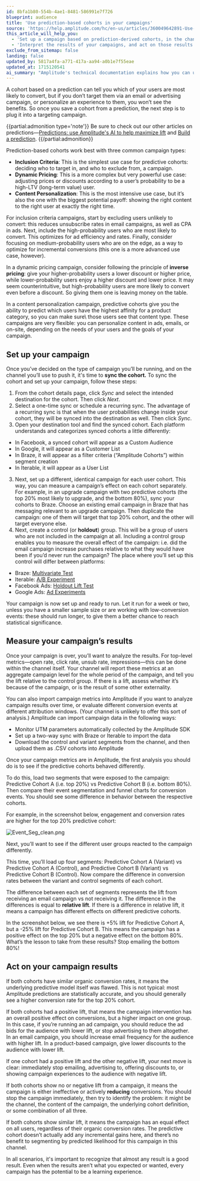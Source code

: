 ```yaml
---
id: 8bfa1b80-554b-4ae1-8481-586991e7f726
blueprint: audience
title: 'Use prediction-based cohorts in your campaigns'
source: 'https://help.amplitude.com/hc/en-us/articles/360049642891-Use-prediction-based-cohorts-in-your-campaigns'
this_article_will_help_you:
  - 'Set up a campaign based on prediction-derived cohorts, in the channel of your choice'
  - 'Interpret the results of your campaigns, and act on those results'
exclude_from_sitemap: false
landing: false
updated_by: 5817a4fa-a771-417a-aa94-a0b1e7f55eae
updated_at: 1715120541
ai_summary: "Amplitude's technical documentation explains how you can use prediction-based cohorts to optimize your campaigns. By targeting users based on their likelihood to convert, you can enhance the effectiveness of your email, advertising, and content personalization efforts. The documentation details different campaign types like Inclusion Criteria, Dynamic Pricing, and Content Personalization, and guides you on setting up and measuring your campaigns. It also provides insights on analyzing campaign results in Amplitude to improve future strategies. By following these steps, you can enhance your targeting strategies and optimize your marketing efforts for better results."
---
```

A cohort based on a prediction can tell you which of your users are most likely to convert, but if you don’t target them via an email or advertising campaign, or personalize an experience to them, you won’t see the benefits. So once you save a cohort from a prediction, the next step is to plug it into a targeting campaign. 

{{partial:admonition type='note'}}
Be sure to check out our other articles on predictions—[Predictions: use Amplitude's AI to help maximize lift](/docs/data/audiences/predictions) and [Build a prediction](/docs/data/audiences/predictions-build).
{{/partial:admonition}}

Prediction-based cohorts work best with three common campaign types:

* **Inclusion Criteria**: This is the simplest use case for predictive cohorts: deciding who to target in, and who to exclude from, a campaign.
* **Dynamic Pricing**: This is a more complex but very powerful use case: adjusting prices or discounts according to a user’s probability to be a high-LTV (long-term value) user.
* **Content Personalization**: This is the most intensive use case, but it’s also the one with the biggest potential payoff: showing the right content to the right user at exactly the right time.

For inclusion criteria campaigns, start by excluding users unlikely to convert: this reduces unsubscribe rates in email campaigns, as well as CPA in ads. Next, include the high-probability users who are most likely to convert. This optimizes for ad efficiency and rates. Finally, consider focusing on medium-probability users who are on the edge, as a way to optimize for incremental conversions (this one is a more advanced use case, however).

In a dynamic pricing campaign, consider following the principle of **inverse pricing**: give your higher-probability users a lower discount or higher price, while lower-probability users enjoy a higher discount and lower price. It may seem counterintuitive, but high-probability users are more likely to convert even before a discount. So giving them one is leaving money on the table.

In a content personalization campaign, predictive cohorts give you the ability to predict which users have the highest affinity for a product category, so you can make sure\ those users see that content type. These campaigns are very flexible: you can personalize content in ads, emails, or on-site, depending on the needs of your users and the goals of your campaign.

## Set up your campaign

Once you’ve decided on the type of campaign you’ll be running, and on the channel you’ll use to push it, it's time to **sync the cohort.** To sync the cohort and set up your campaign, follow these steps:

1. From the cohort details page, click *Sync* and select the intended destination for the cohort. Then click *Next*.
2. Select a one-time sync or schedule a recurring sync. The advantage of a recurring sync is that when the user probabilities change inside your cohort, they will be synced into the destination as well. Then click *Sync*.
3. Open your destination tool and find the synced cohort. Each platform understands and categorizes synced cohorts a little differently:

* In Facebook, a synced cohort will appear as a Custom Audience
* In Google, it will appear as a Customer List
* In Braze, it will appear as a filter criteria (“Amplitude Cohorts”) within segment creation
* In Iterable, it will appear as a User List

3. Next, set up a different, identical campaign for each user cohort. This way, you can measure a campaign’s effect on each cohort separately. For example, in an upgrade campaign with two predictive cohorts (the top 20% most likely to upgrade, and the bottom 80%), sync your cohorts to Braze. Choose an existing email campaign in Braze that has messaging relevant to an upgrade campaign. Then duplicate the campaign: one of them will target that top 20% cohort, and the other will target everyone else.
4. Next, create a control (or **holdout**) group. This will be a group of users who are not included in the campaign at all. Including a control group enables you to measure the overall effect of the campaign: i.e. did the email campaign increase purchases relative to what they would have been if you’d never run the campaign? The place where you’ll set up this control will differ between platforms:

* Braze: [Multivariate Test](https://www.braze.com/docs/user_guide/engagement_tools/canvas/create_a_canvas/create_a_canvas/#step-4-use-multivariate-testing-using-canvas)
* Iterable: [A/B Experiment](https://support.iterable.com/hc/en-us/articles/205480325-A-B-experiments-overview-)
* Facebook Ads: [Holdout Lift Test](https://www.facebook.com/business/help/552097218528551?id=546437386202686)
* Google Ads: [Ad Experiments](https://support.google.com/displayvideo/answer/9040669?hl=en)

Your campaign is now set up and ready to run. Let it run for a week or two, unless you have a smaller sample size or are working with low-conversion events: these should run longer, to give them a better chance to reach statistical significance. 

## Measure your campaign’s results

Once your campaign is over, you’ll want to analyze the results. For top-level metrics—open rate, click rate, unsub rate, impressions—this can be done within the channel itself. Your channel will report these metrics at an aggregate campaign level for the whole period of the campaign, and tell you the lift relative to the control group. If there is a lift, assess whether it’s because of the campaign, or is the result of some other externality.

You can also import campaign metrics into Amplitude if you want to analyze campaign results over time, or evaluate different conversion events at different attribution windows. (Your channel is unlikely to offer this sort of analysis.) Amplitude can import campaign data in the following ways:

* Monitor UTM parameters automatically collected by the Amplitude SDK
* Set up a two-way sync with Braze or Iterable to import the data
* Download the control and variant segments from the channel, and then upload them as .CSV cohorts into Amplitude

Once your campaign metrics are in Amplitude, the first analysis you should do is to see if the predictive cohorts behaved differently.

To do this, load two segments that were exposed to the campaign: Predictive Cohort A (i.e. top 20%) vs Predictive Cohort B (i.e. bottom 80%). Then compare their event segmentation and funnel charts for conversion events. You should see some difference in behavior between the respective cohorts.

For example, in the screenshot below, engagement and conversion rates are higher for the top 20% predictive cohort:

![Event_Seg_clean.png](/docs/output/img/audiences/event-seg-clean-png.png)

Next, you’ll want to see if the different user groups reacted to the campaign differently.

This time, you’ll load up four segments: Predictive Cohort A (Variant) vs Predictive Cohort A (Control), and Predictive Cohort B (Variant) vs Predictive Cohort B (Control). Now compare the difference in conversion rates between the variant and control segments of each cohort.

The difference between each set of segments represents the lift from receiving an email campaign vs not receiving it. The difference in the differences is equal to **relative lift**. If there is a difference in relative lift, it means a campaign has different effects on different predictive cohorts.

In the screenshot below, we see there is +5% lift for Predictive Cohort A, but a -25% lift for Predictive Cohort B. This means the campaign has a positive effect on the top 20% but a negative effect on the bottom 80%. What’s the lesson to take from these results? Stop emailing the bottom 80%!

## Act on your campaign results

If both cohorts have similar organic conversion rates, it means the underlying predictive model itself was flawed. This is not typical: most Amplitude predictions are statistically accurate, and you should generally see a higher conversion rate for the top 20% cohort.

If both cohorts had a positive lift, that means the campaign intervention has an overall positive effect on conversions, but a higher impact on one group. In this case, if you’re running an ad campaign, you should reduce the ad bids for the audience with lower lift, or stop advertising to them altogether. In an email campaign, you should increase email frequency for the audience with higher lift. In a product-based campaign, give lower discounts to the audience with lower lift.

If one cohort had a positive lift and the other negative lift, your next move is clear: immediately stop emailing, advertising to, offering discounts to, or showing campaign experiences to the audience with negative lift. 

If both cohorts show no or negative lift from a campaign, it means the campaign is either ineffective or actively **reducing** conversions. You should stop the campaign immediately, then try to identify the problem: it might be the channel, the content of the campaign, the underlying cohort definition, or some combination of all three.

If both cohorts show similar lift, it means the campaign has an equal effect on all users, regardless of their organic conversion rates. The predictive cohort doesn’t actually add any incremental gains here, and there’s no benefit to segmenting by predicted likelihood for this campaign in this channel.

In all scenarios, it's important to recognize that almost any result is a good result. Even when the results aren’t what you expected or wanted, every campaign has the potential to be a learning experience.